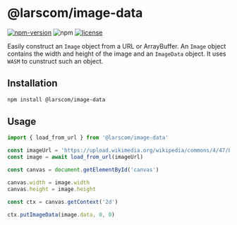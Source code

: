 # @larscom/image-data

[![npm-version](https://img.shields.io/npm/v/@larscom/image-data.svg?label=npm)](https://www.npmjs.com/package/@larscom/image-data)
![npm](https://img.shields.io/npm/dw/@larscom/image-data)
[![license](https://img.shields.io/npm/l/@larscom/image-data.svg)](https://github.com/larscom/image-data/blob/main/LICENSE)

Easily construct an `Image` object from a URL or ArrayBuffer. An `Image` object contains the width and height of the image and an `ImageData` object. It uses `WASM` to cunstruct such an object.

## Installation

```bash
npm install @larscom/image-data
```

## Usage

```ts
import { load_from_url } from '@larscom/image-data'

const imageUrl = 'https://upload.wikimedia.org/wikipedia/commons/4/47/PNG_transparency_demonstration_1.png'
const image = await load_from_url(imageUrl)

const canvas = document.getElementById('canvas')

canvas.width = image.width
canvas.height = image.height

const ctx = canvas.getContext('2d')

ctx.putImageData(image.data, 0, 0)
```
